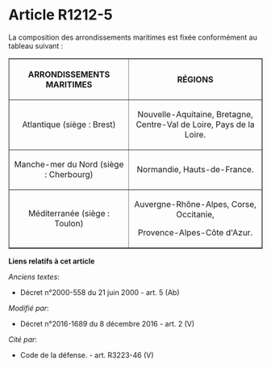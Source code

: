 # Article R1212-5

La composition des arrondissements maritimes est fixée conformément au tableau suivant :

<table border="1">
  <tbody>
    <tr>
      <th>

ARRONDISSEMENTS MARITIMES</th>
      <th>

RÉGIONS</th>
    </tr>
    <tr>
      <td align="center">

Atlantique (siège : Brest)</td>
      <td align="center">

Nouvelle-Aquitaine, Bretagne, Centre-Val de Loire, Pays de la Loire.</td>
    </tr>
    <tr>
      <td align="center">

Manche-mer du Nord (siège : Cherbourg)</td>
      <td align="center">

Normandie, Hauts-de-France.</td>
    </tr>
    <tr>
      <td align="center">

Méditerranée (siège : Toulon)</td>
      <td align="center">

Auvergne-Rhône-Alpes, Corse, Occitanie,

Provence-Alpes-Côte d'Azur.

</td>
    </tr>
  </tbody>
</table>

**Liens relatifs à cet article**

_Anciens textes_:

  - Décret n°2000-558 du 21 juin 2000 - art. 5 (Ab)

_Modifié par_:

  - Décret n°2016-1689 du 8 décembre 2016 - art. 2 (V)

_Cité par_:

  - Code de la défense. - art. R3223-46 (V)
